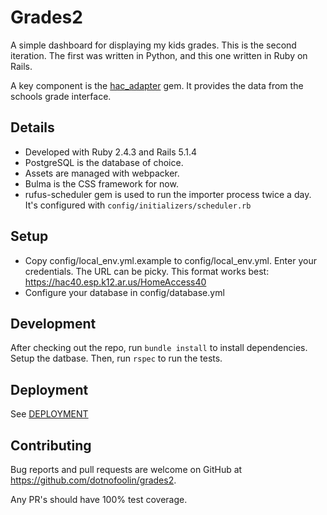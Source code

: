 # Grades2

A simple dashboard for displaying my kids grades. This is the second iteration. The first was written in Python, and this one written in Ruby on Rails.

A key component is the [hac_adapter](https://github.com/dotnofoolin/hac_adapter) gem. It provides the data from the schools grade interface.

## Details

* Developed with Ruby 2.4.3 and Rails 5.1.4
* PostgreSQL is the database of choice.
* Assets are managed with webpacker.
* Bulma is the CSS framework for now.
* rufus-scheduler gem is used to run the importer process twice a day. It's configured with `config/initializers/scheduler.rb`

## Setup

* Copy config/local_env.yml.example to config/local_env.yml. Enter your credentials. The URL can be picky. This format works best: https://hac40.esp.k12.ar.us/HomeAccess40
* Configure your database in config/database.yml

## Development

After checking out the repo, run `bundle install` to install dependencies. Setup the datbase. Then, run `rspec` to run the tests.

## Deployment

See [DEPLOYMENT](DEPLOYMENT.md)

## Contributing

Bug reports and pull requests are welcome on GitHub at https://github.com/dotnofoolin/grades2.

Any PR's should have 100% test coverage.
